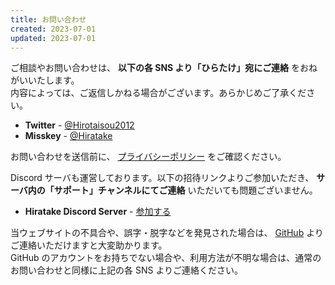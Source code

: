```yaml
---
title: お問い合わせ
created: 2023-07-01
updated: 2023-07-01
---
```


ご相談やお問い合わせは、 **以下の各 SNS より「ひらたけ」宛にご連絡** をおねがいいたします。  
内容によっては、ご返信しかねる場合がございます。あらかじめご了承ください。

- **Twitter** - [@Hirotaisou2012](https://twitter.com/Hirotaisou2012)
- **Misskey** - [@Hiratake](https://misskey.io/@Hiratake)

お問い合わせを送信前に、 [プライバシーポリシー](/privacy) をご確認ください。

Discord サーバも運営しております。以下の招待リンクよりご参加いただき、 **サーバ内の「サポート」チャンネルにてご連絡** いただいても問題ございません。

- **Hiratake Discord Server** - [参加する](https://discord.gg/xu2ehn3)

当ウェブサイトの不具合や、誤字・脱字などを発見された場合は、 [GitHub](https://github.com/Hiratake/hiratake-web/issues) よりご連絡いただけますと大変助かります。  
GitHub のアカウントをお持ちでない場合や、利用方法が不明な場合は、通常のお問い合わせと同様に上記の各 SNS よりご連絡ください。
